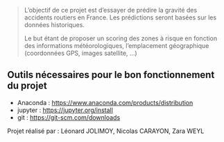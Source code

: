 >L’objectif de ce projet est d’essayer de prédire la gravité des accidents routiers en France. Les prédictions seront basées sur les données historiques.
>
> Le but étant de proposer un scoring des zones à risque en fonction des informations météorologiques, l’emplacement géographique (coordonnées GPS, images satellite, …)

## Outils nécessaires pour le bon fonctionnement du projet 

- Anaconda : https://www.anaconda.com/products/distribution
- jupyter : https://jupyter.org/install
- git : https://git-scm.com/downloads

Projet réalisé par : Léonard JOLIMOY, Nicolas CARAYON, Zara WEYL